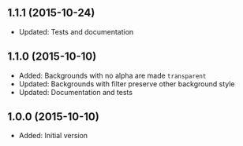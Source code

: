 ## 1.1.1 (2015-10-24)

- Updated: Tests and documentation

## 1.1.0 (2015-10-10)

- Added: Backgrounds with no alpha are made `transparent`
- Updated: Backgrounds with filter preserve other background style 
- Updated: Documentation and tests

## 1.0.0 (2015-10-10)

- Added: Initial version
